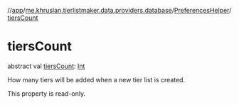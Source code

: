 //[app](../../../index.md)/[me.khruslan.tierlistmaker.data.providers.database](../index.md)/[PreferencesHelper](index.md)/[tiersCount](tiers-count.md)

# tiersCount

abstract val [tiersCount](tiers-count.md): [Int](https://kotlinlang.org/api/latest/jvm/stdlib/kotlin/-int/index.html)

How many tiers will be added when a new tier list is created.

This property is read-only.
